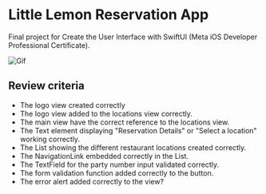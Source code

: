 # Little Lemon Reservation App
Final project for Create the User Interface with SwiftUI (Meta iOS Developer Professional Certificate).

![Gif](https://user-images.githubusercontent.com/93353925/213961587-6b3828e8-b9fa-474b-b3e4-cf5dcc7585bf.gif)
## Review criteria
* The logo view created correctly
* The logo view added to the locations view correctly.
* The main view have the correct reference to the locations view.
* The Text element displaying "Reservation Details" or "Select a location" working correctly.
* The List showing the different restaurant locations created correctly.
* The NavigationLink embedded correctly in the List.
* The TextField for the party number input validated correctly.
* The form validation function added correctly to the button.
* The error alert added correctly to the view?

